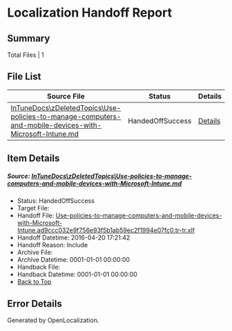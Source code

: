 # <a name='report-top'></a> Localization Handoff Report

## Summary
 Total Files | 1

## File List
 Source File | Status | Details 
 ----------- | ------ | ------- 
 [InTuneDocs\zDeletedTopics\Use-policies-to-manage-computers-and-mobile-devices-with-Microsoft-Intune.md](https://github.com/Microsoft/IntuneDocs-pr/blob/6e0fe3f0ba131921b8814ea0592c481f15830300/InTuneDocs/zDeletedTopics/Use-policies-to-manage-computers-and-mobile-devices-with-Microsoft-Intune.md) | HandedOffSuccess | [Details](#710ad8d60bd427fdc2d566e7605db98d6b46c3eb1591)

## Item Details
##### <a name='710ad8d60bd427fdc2d566e7605db98d6b46c3eb1591'></a> Source: [InTuneDocs\zDeletedTopics\Use-policies-to-manage-computers-and-mobile-devices-with-Microsoft-Intune.md](https://github.com/Microsoft/IntuneDocs-pr/blob/6e0fe3f0ba131921b8814ea0592c481f15830300/InTuneDocs/zDeletedTopics/Use-policies-to-manage-computers-and-mobile-devices-with-Microsoft-Intune.md)
* Status: HandedOffSuccess
* Target File: 
* Handoff File: [Use-policies-to-manage-computers-and-mobile-devices-with-Microsoft-Intune.ad9ccc032e9f756e93f5b1ab59ec2f1994e07fc0.tr-tr.xlf](https://github.com/Microsoft/EM.handoff/blob/3bbe1414806ce298da7393917152d65b4b59829e/ol-handoff/Microsoft/IntuneDocs-pr.tr-tr/master/Use-policies-to-manage-computers-and-mobile-devices-with-Microsoft-Intune.ad9ccc032e9f756e93f5b1ab59ec2f1994e07fc0.tr-tr.xlf)
* Handoff Datetime: 2016-04-20 17:21:42
* Handoff Reason: Include
* Archive File: 
* Archive Datetime: 0001-01-01 00:00:00
* Handback File: 
* Handback Datetime: 0001-01-01 00:00:00
* [Back to Top](#report-top)


## Error Details

Generated by OpenLocalization.
